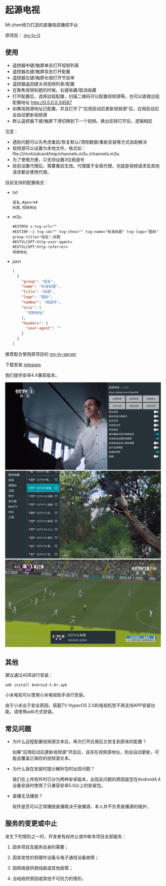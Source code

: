 # 起源电视

Mr.zhen倾力打造的直播电视播控平台

原项目：
[my-tv-0](https://github.com/lizongying/my-tv-0)

## 使用

* 遥控器中键/触屏单击打开视频列表
* 遥控器右键/触屏双击打开配置
* 遥控器左键/触屏长按打开节目单
* 遥控器返回键关闭视频列表/配置
* 在聚焦视频标题的时候，右键收藏/取消收藏
* 打开配置后，选择远程配置，扫描二维码可以配置视频源等。也可以直接远程配置地址 http://0.0.0.0:34567
* 如果视频源地址已配置，并且打开了“应用启动后更新视频源”后，应用启动后会自动更新视频源
* 默认遥控器下键/触屏下滑切换到下一个视频。换台反转打开后，逻辑相反

注意：

* 遇到问题可以先考虑重启/恢复默认/清除数据/重新安装等方式自助解决
* 视频源可以设置为本地文件，格式如：file:///mnt/sdcard/tmp/channels.m3u
  /channels.m3u
* 为了使用方便，只支持设置3位频道号
* 目前设置代理后，需要重启生效。代理属于全局代理，也就是视频请求及其他请求都会使用代理。

目前支持的配置格式：

* txt
    ```
    组名,#genre#
    标题,视频地址
    ```
* m3u
    ```
    #EXTM3U x-tvg-url=""
    #EXTINF:-1 tvg-id="" tvg-chno="" tvg-name="标准标题" tvg-logo="图标" group-title="组名",标题
    #EXTVLCOPT:http-user-agent=
    #EXTVLCOPT:http-referrer=
    视频地址
    ```
* json
    ```json
    [
      {
        "group": "组名",
        "name": "标准标题",
        "title": "标题",
        "logo": "图标",
        "number": "频道号",
        "uris": [
          "视频地址"
        ],
        "headers": {
          "user-agent": ""
        }
      }
    ]
    ```

推荐配合使用原项目的 [my-tv-server](https://github.com/lizongying/my-tv-server)

下载安装 [releases](https://github.com/Origin990/ytf/releases/tag/ytf)

我们提供安卓4.4兼容版本。

![image](./screenshots/MuMu-20251002-101712-513.png)
![image](./screenshots/MuMu-20251002-101749-620.png)
![image](./screenshots/MuMu-20251002-101810-532.png)

## 其他

建议通过ADB进行安装：

```shell
adb install Android-5.0+.apk
```

小米电视可以使用小米电视助手进行安装。

由于小米出于安全原因，搭载TV HyperOS 2.0的电视机型不再支持APP安装功能，请使用adb方式安装。

## 常见问题

* 为什么远程配置视频源文本后，再次打开应用后又恢复到原来的配置？

  如果“应用启动后更新视频源”开启后，且存在视频源地址，则会自动更新，可能会覆盖已保存的视频源文本。

* 为什么我在安装时提示解析包时出现问题？

  我们在上传软件时已分为两种安卓版本，出现此问题的原因是您在Android4.4设备安装时使用了只兼容安卓5.0以上的安装包。

* 直播无法播放？

  软件是否可以正常播放直播取决于直播源，本人并不负责直播源的维护。

## 服务的变更或中止

发生下列情形之一时，开发者有权终止或中断本项目全部服务：

1. 因本项目及服务自身的需要；

2. 因突发性的软硬件设备与电子通信设备故障；

3. 因网络提供商线路或其他故障；

4. 当地政府原因或其他不可抗力的情形。
